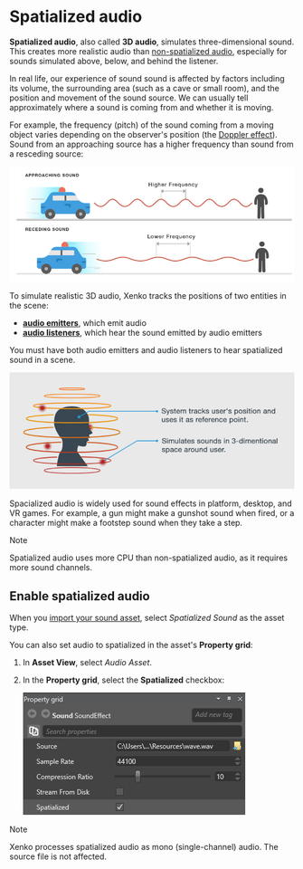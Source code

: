 # Spatialized audio

**Spatialized audio**, also called **3D audio**, simulates three-dimensional sound. This creates more realistic audio than [non-spatialized audio](non-spatialized-audio.md), especially for sounds simulated above, below, and behind the listener. 

In real life, our experience of sound sound is affected by factors including its volume, the surrounding area (such as a cave or small room), and the position and movement of the sound source. We can usually tell approximately where a sound is coming from and whether it is moving.

For example, the frequency (pitch) of the sound coming from a moving object varies depending on the observer's position (the [Doppler effect](https://en.wikipedia.org/wiki/Doppler_effect)). Sound from an approaching source has a higher frequency than sound from a resceding source:

![Doppler effect](media/audio-index-play-audio-doppler-effect.png)

To simulate realistic 3D audio, Xenko tracks the positions of two entities in the scene:

* **[audio emitters](audio-emitters.md)**, which emit audio
* **[audio listeners](audio-listeners.md)**, which hear the sound emitted by audio emitters

You must have both audio emitters and audio listeners to hear spatialized sound in a scene.

![Spatialized audio](media/audio-index-spatialized-audio.png) 

Spacialized audio is widely used for sound effects in platform, desktop, and VR games. For example, a gun might make a gunshot sound when fired, or a character might make a footstep sound when they take a step.

> [!Note] 
Spatialized audio uses more CPU than non-spatialized audio, as it requires more sound channels.

## Enable spatialized audio
When you [import your sound asset](import-audio-as-a-sound-asset.md), select _Spatialized Sound_ as the asset type.

You can also set audio to spatialized in the asset's **Property grid**:

1. In **Asset View**, select _Audio Asset_.

2. In the **Property grid**, select the **Spatialized** checkbox: 

    ![Select spatialized sound](media/audio-asset-properties-property-grid-spatialized-sound.png)

> [!Note] 
Xenko processes spatialized audio as mono (single-channel) audio. The source file is not affected.